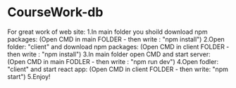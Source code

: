 # CourseWork-db

For great work of web site:
1.In main folder you shoild download npm packages: (Open CMD in main FOLDER - then write : "npm install")
2.Open folder: "client" and download npm packages: (Open CMD in client FOLDER - then write : "npm install")
3.In main folder open CMD and start server: (Open CMD in main FODLER - then write : "npm run dev")
4.Open fodler: "client" and start react app: (Open CMD in client FOLDER - then write: "npm start")
5.Enjoy!
